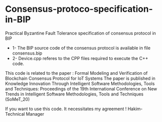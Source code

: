 # Consensus-protoco-specification-in-BIP
Practical Byzantine Fault Tolerance specification of consensus protocol in BIP


*  1- The BIP source code of the consensus protocol is available in file consensus.bip
*  2- Device.cpp referes to the CPP files required to execute the C++ code.


This code is related to the paper : Formal Modeling and Verification of Blockchain Consensus Protocol for IoT Systems 
The paper is published in Knowledge Innovation Through Intelligent Software Methodologies, Tools and Techniques: Proceedings of the 19th International Conference on New Trends in Intelligent Software Methodologies, Tools and Techniques (SoMeT_20)



If you want to use this code. It necessitates my agreement !
Hakim- Technical Manager
